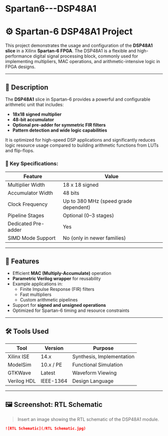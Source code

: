 # Spartan6---DSP48A1

# ⚙️ Spartan-6 DSP48A1 Project

This project demonstrates the usage and configuration of the **DSP48A1 slice** in a Xilinx **Spartan-6 FPGA**. The DSP48A1 is a flexible and high-performance digital signal processing block, commonly used for implementing multipliers, MAC operations, and arithmetic-intensive logic in FPGA designs.

---

## 📌 Description

The **DSP48A1** slice in Spartan-6 provides a powerful and configurable arithmetic unit that includes:

- **18x18 signed multiplier**
- **48-bit accumulator**
- **Optional pre-adder for symmetric FIR filters**
- **Pattern detection and wide logic capabilities**

It is optimized for high-speed DSP applications and significantly reduces logic resource usage compared to building arithmetic functions from LUTs and flip-flops.

### 📐 Key Specifications:

| Feature                    | Value                         |
|---------------------------|-------------------------------|
| Multiplier Width          | 18 x 18 signed                |
| Accumulator Width         | 48 bits                       |
| Clock Frequency           | Up to 380 MHz (speed grade dependent) |
| Pipeline Stages           | Optional (0–3 stages)         |
| Dedicated Pre-adder       | Yes                           |
| SIMD Mode Support         | No (only in newer families)   |

---

## 🚀 Features

- Efficient **MAC (Multiply-Accumulate)** operation
- **Parametric Verilog wrapper** for reusability
- Example applications in:
  - Finite Impulse Response (FIR) filters
  - Fast multipliers
  - Custom arithmetic pipelines
- Support for **signed and unsigned operations**
- Optimized for Spartan-6 timing and resource constraints

---

## 🛠 Tools Used

| Tool           | Version        | Purpose                      |
|----------------|----------------|------------------------------|
| Xilinx ISE      | 14.x           | Synthesis, Implementation    |
| ModelSim        | 10.x / PE      | Functional Simulation        |
| GTKWave         | Latest         | Waveform Viewing             |
| Verilog HDL     | IEEE-1364      | Design Language              |

---

## 🖼️ Screenshot: RTL Schematic

> Insert an image showing the RTL schematic of the DSP48A1 module.

```markdown
![RTL Schematic](/RTL Schematic.jpg)
